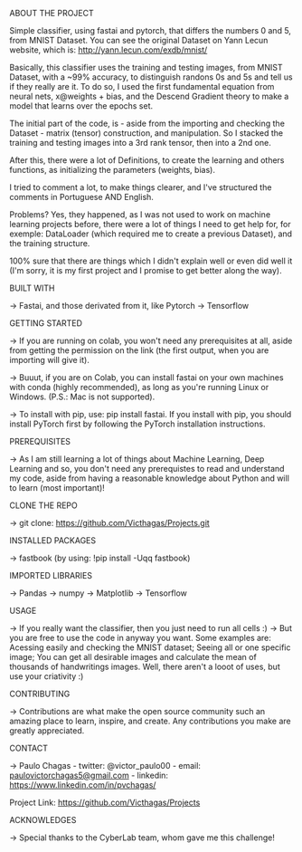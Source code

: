 ABOUT THE PROJECT


Simple classifier, using fastai and pytorch, that differs the numbers 0 and 5, from MNIST Dataset. You can see the original Dataset on Yann Lecun website, which is:
http://yann.lecun.com/exdb/mnist/

Basically, this classifier uses the training and testing images, from MNIST Dataset, with a ~99% accuracy, to distinguish randons 0s and 5s and tell us if they 
really are it. To do so, I used the first fundamental equation from neural nets, x@weights + bias, and the Descend Gradient theory to make a model that learns over
the epochs set.

The initial part of the code, is - aside from the importing and checking the Dataset - matrix (tensor) construction, and manipulation. So I stacked the training
and testing images into a 3rd rank tensor, then into a 2nd one. 

After this, there were a lot of Definitions, to create the learning and others functions, as initializing the parameters (weights, bias).

I tried to comment a lot, to make things clearer, and I've structured the comments in Portuguese AND English.

Problems? Yes, they happened, as I was not used to work on machine learning projects before, there were a lot of things I need to get help for,
for exemple: DataLoader (which required me to create a previous Dataset), and the training structure.

100% sure that there are things which I didn't explain well or even did well it (I'm sorry, it is my first project and I promise to get better along the way).



BUILT WITH


-> Fastai, and those derivated from it, like Pytorch 
-> Tensorflow 


GETTING STARTED


-> If you are running on colab, you won't need any prerequisites at all, aside from getting the permission on the link (the first output, when you are importing 
   will give it).

-> Buuut, if you are on Colab, you can install fastai on your own machines with conda (highly recommended), as long as you're running Linux or Windows.
   (P.S.: Mac is not supported).

-> To install with pip, use: pip install fastai. If you install with pip, you should install PyTorch first by following the PyTorch installation instructions.


PREREQUISITES


-> As I am still learning a lot of things about Machine Learning, Deep Learning and so, you don't need any prerequistes to read and understand my code, aside from 
having a reasonable knowledge about Python and will to learn (most important)!


CLONE THE REPO

-> git clone: https://github.com/Victhagas/Projects.git


INSTALLED PACKAGES


-> fastbook (by using: !pip install -Uqq fastbook)

IMPORTED LIBRARIES


-> Pandas
-> numpy
-> Matplotlib
-> Tensorflow


USAGE


-> If you really want the classifier, then you just need to run all cells :)
-> But you are free to use the code in anyway you want. Some examples are: Acessing easily and checking the MNIST dataset; Seeing all or one specific image; 
   You can get all desirable images and calculate the mean of thousands of handwritings images. Well, there aren't a looot of uses, but use your criativity :)
   

CONTRIBUTING

-> Contributions are what make the open source community such an amazing place to learn, inspire, and create. Any contributions you make are greatly appreciated.

CONTACT

-> Paulo Chagas - twitter: @victor_paulo00 - email: paulovictorchagas5@gmail.com - linkedin: https://www.linkedin.com/in/pvchagas/

Project Link: https://github.com/Victhagas/Projects

ACKNOWLEDGES

-> Special thanks to the CyberLab team, whom gave me this challenge!
